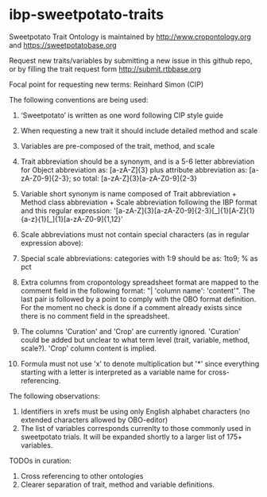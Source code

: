 # ibp-sweetpotato-traits

Sweetpotato Trait Ontology is maintained by http://www.cropontology.org 
and https://sweetpotatobase.org

Request new traits/variables by submitting a new issue in this github repo, 
or by filling the trait request form http://submit.rtbbase.org


Focal point for requesting new terms: Reinhard Simon (CIP)

The following conventions are being used:

1. ‘Sweetpotato’ is written as one word following CIP style guide
2. When requesting a new trait it should include detailed method and scale 
3. Variables are pre-composed of the trait, method, and scale
4. Trait abbreviation should be a synonym, and is a 5-6 letter abbreviation for Object abbreviation as: [a-zA-Z]{3} plus attribute abbreviation as: [a-zA-Z0-9]{2-3}; so total: [a-zA-Z]{3}[a-zA-Z0-9]{2-3}
5. Variable short synonym is name composed of Trait abbreviation + Method class abbreviation + Scale abbreviation following the IBP format and this regular expression: '[a-zA-Z]{3}[a-zA-Z0-9]{2-3}[\_]{1}[A-Z]{1}{a-z}{1}[\_]{1}[a-zA-Z0-9]{1,12}'
6. Scale abbreviations must not contain special characters (as in regular expression above):
7. Special scale abbreviations: categories with 1:9 should be as: 1to9; % as pct
 
8. Extra columns from cropontology spreadsheet format are mapped to the comment field in the following format: "| 'column name': 'content'". The last pair is followed by a point to comply with the OBO format definition. For the moment no check is done if a comment already exists since there is no comment field in the spreadsheet.
9. The columns 'Curation' and 'Crop' are currently ignored. 'Curation' could be added but unclear to what term level (trait, variable, method, scale?). 'Crop' column content is implied.
10. Formula must not use 'x' to denote multiplication but '*' since everything starting with a letter is interpreted as a variable name for cross-referencing.


The following observations:

1. Identifiers in xrefs must be using only English alphabet characters (no extended characters allowed by OBO-editor)
2. The list of variables corresponds currenlty to those commonly used in sweetpotato trials. It will be expanded shortly to a larger list of 175+ variables.

TODOs in curation:

1. Cross referencing to other ontologies
2. Clearer separation of trait, method and variable definitions.


